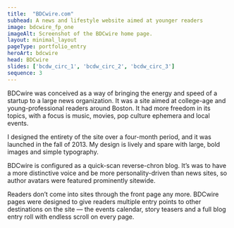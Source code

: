 ```yaml
---
title:  "BDCwire.com"
subhead: A news and lifestyle website aimed at younger readers
image: bdcwire_fp_one
imageAlt: Screenshot of the BDCwire home page.
layout: minimal_layout
pageType: portfolio_entry
heroArt: bdcwire
head: BDCwire
slides: ['bcdw_circ_1', 'bcdw_circ_2', 'bcdw_circ_3']
sequence: 3
---
```


BDCwire was conceived as a way of bringing the energy and speed of a startup to a large news organization. It was a site aimed at college-age and young-professional readers around Boston. It had more freedom in its topics, with a focus is music, movies, pop culture ephemera and local events.

I designed the entirety of the site over a four-month period, and it was launched in the fall of 2013. My design is lively and spare with large, bold images and simple typography.

BDCwire is configured as a quick-scan reverse-chron blog. It’s was to have a more distinctive voice and be more personality-driven than news sites, so author avatars were featured prominently sitewide.

Readers don’t come into sites through the front page any more. BDCwire pages were designed to give readers multiple entry points to other destinations on the site — the events calendar, story teasers and a full blog entry roll with endless scroll on every page.
